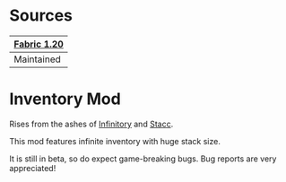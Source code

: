 # Sources
| [Fabric 1.20](https://github.com/NotAHero04/inventory-mod/tree/1.20) |
|----------------------------------------------------------------------|
| Maintained                                                           |

# Inventory Mod

Rises from the ashes of [Infinitory](https://github.com/Furgl/Infinitory) and [Stacc](https://github.com/Devan-Kerman/Stacc).

This mod features infinite inventory with huge stack size.

It is still in beta, so do expect game-breaking bugs. Bug reports are very appreciated!